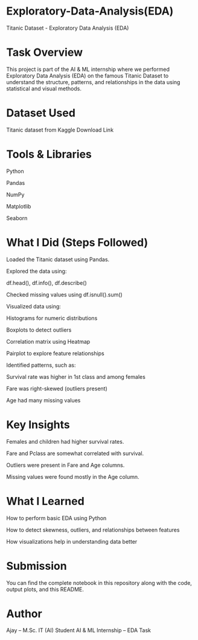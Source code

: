 # Exploratory-Data-Analysis(EDA)

Titanic Dataset - Exploratory Data Analysis (EDA)
# Task Overview
This project is part of the AI & ML internship where we performed Exploratory Data Analysis (EDA) on the famous Titanic Dataset to understand the structure, patterns, and relationships in the data using statistical and visual methods.

# Dataset Used
Titanic dataset from Kaggle
Download Link

# Tools & Libraries
Python 

Pandas 

NumPy 

Matplotlib 

Seaborn 

# What I Did (Steps Followed)
Loaded the Titanic dataset using Pandas.

Explored the data using:

df.head(), df.info(), df.describe()

Checked missing values using df.isnull().sum()

Visualized data using:

Histograms for numeric distributions

Boxplots to detect outliers

Correlation matrix using Heatmap

Pairplot to explore feature relationships

Identified patterns, such as:

Survival rate was higher in 1st class and among females

Fare was right-skewed (outliers present)

Age had many missing values

# Key Insights
Females and children had higher survival rates.

Fare and Pclass are somewhat correlated with survival.

Outliers were present in Fare and Age columns.

Missing values were found mostly in the Age column.

# What I Learned
How to perform basic EDA using Python

How to detect skewness, outliers, and relationships between features

How visualizations help in understanding data better

# Submission
You can find the complete notebook in this repository along with the code, output plots, and this README.

# Author
Ajay – M.Sc. IT (AI) Student
AI & ML Internship – EDA Task
